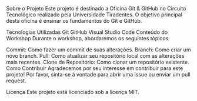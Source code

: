Sobre o Projeto
Este projeto é destinado a Oficina Git & GitHub no Circuito Tecnológico realizado pela Universidade Tiradentes. O objetivo principal desta oficina é ensinar os fundamentos do Git e GitHub.

Tecnologias Utilizadas
Git
GitHub
Visual Studio Code
Conteúdo do Workshop
Durante o workshop, abordaremos os seguintes tópicos:

Commit: Como fazer um commit de suas alterações.
Branch: Como criar um novo branch.
Pull: Como atualizar seu repositório local com as alterações mais recentes.
Clone de Repositório: Como clonar um repositório existente.
Como Contribuir
Agradecemos por seu interesse em contribuir para este projeto! Por favor, sinta-se à vontade para abrir uma issue ou enviar um pull request.

Licença
Este projeto está licenciado sob a licença MIT.
